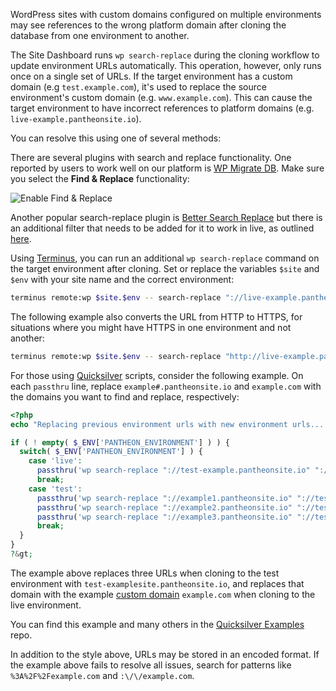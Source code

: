 
WordPress sites with custom domains configured on multiple environments may see references to the wrong platform domain after cloning the database from one environment to another.

The Site Dashboard runs `wp search-replace` during the cloning workflow to update environment URLs automatically. This operation, however, only runs once on a single set of URLs. If the target environment has a custom domain (e.g `test.example.com`), it's used to replace the source environment's custom domain (e.g. `www.example.com`). This can cause the target environment to have incorrect references to platform domains (e.g. `live-example.pantheonsite.io`).


You can resolve this using one of several methods:


<TabList>

<Tab title="Plugins" id="plugin-replace" active={true}>

There are several plugins with search and replace functionality. One reported by users to work well on our platform is [WP Migrate DB](https://wordpress.org/plugins/wp-migrate-db/). Make sure you select the **Find & Replace** functionality:

<Image alt="Enable Find & Replace" path="wp-migrate-db-setting.png" />

Another popular search-replace plugin is [Better Search Replace](https://wordpress.org/plugins/better-search-replace/) but there is an additional filter that needs to be added for it to work in live, as outlined [here](/modules-plugins-known-issues/#better-search-and-replace).


</Tab>

<Tab title="Terminus" id="terminus-replace-anchor">

Using [Terminus](/terminus), you can run an additional `wp search-replace` command on the target environment after cloning. Set or replace the variables `$site` and `$env` with your site name and the correct environment:


```bash
terminus remote:wp $site.$env -- search-replace "://live-example.pantheonsite.io" "://test.example.com" --all-tables --verbose
```

The following example also converts the URL from HTTP to HTTPS, for situations where you might have HTTPS in one environment and not another:


```bash
terminus remote:wp $site.$env -- search-replace "http://live-example.pantheonsite.io" "https://test.example.com" --all-tables --verbose
```

</Tab>

<Tab title="Quicksilver" id="quicksilver-replace-anchor">

For those using [Quicksilver](/quicksilver/) scripts, consider the following example. On each `passthru` line, replace `example#.pantheonsite.io` and `example.com` with the domains you want to find and replace, respectively:


```php
<?php
echo "Replacing previous environment urls with new environment urls... \n";

if ( ! empty( $_ENV['PANTHEON_ENVIRONMENT'] ) ) {
  switch( $_ENV['PANTHEON_ENVIRONMENT'] ) {
    case 'live':
      passthru('wp search-replace "://test-example.pantheonsite.io" "://example.com" --all-tables ');
      break;
    case 'test':
      passthru('wp search-replace "://example1.pantheonsite.io" "://test-examplesite.pantheonsite.io" --all-tables ');
      passthru('wp search-replace "://example2.pantheonsite.io" "://test-examplesite.pantheonsite.io" --all-tables ');
      passthru('wp search-replace "://example3.pantheonsite.io" "://test-examplesite.pantheonsite.io" --all-tables ');
      break;
  }
}
?&gt;
```

The example above replaces three URLs when cloning to the test environment with `test-examplesite.pantheonsite.io`, and replaces that domain with the example [custom domain](/domains/#custom-domains) `example.com` when cloning to the live environment.


You can find this example and many others in the [Quicksilver Examples](https://github.com/pantheon-systems/quicksilver-examples) repo.


</Tab>

</TabList>

<Alert title="Note" type="info">

In addition to the style above, URLs may be stored in an encoded format. If the example above fails to resolve all issues, search for patterns like `%3A%2F%2Fexample.com` and `:\/\/example.com`.

</Alert>
